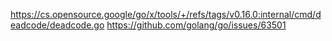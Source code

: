 https://cs.opensource.google/go/x/tools/+/refs/tags/v0.16.0:internal/cmd/deadcode/deadcode.go
https://github.com/golang/go/issues/63501

